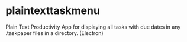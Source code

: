# plaintexttaskmenu
Plain Text Productivity App for displaying all tasks with due dates in any .taskpaper files in a directory. (Electron)
